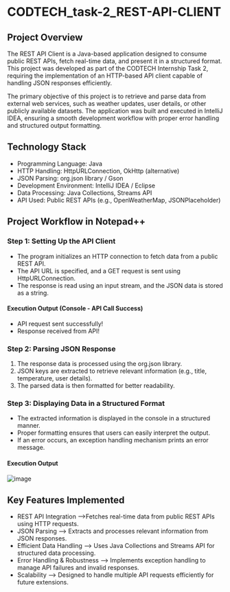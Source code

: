 # CODTECH_task-2_REST-API-CLIENT
## Project Overview
The REST API Client is a Java-based application designed to consume public REST APIs, fetch real-time data, and present it in a structured format. This project was developed as part of the CODTECH Internship Task 2, requiring the implementation of an HTTP-based API client capable of handling JSON responses efficiently.

The primary objective of this project is to retrieve and parse data from external web services, such as weather updates, user details, or other publicly available datasets. The application was built and executed in IntelliJ IDEA, ensuring a smooth development workflow with proper error handling and structured output formatting.

## Technology Stack
- Programming Language: Java
- HTTP Handling: HttpURLConnection, OkHttp (alternative)
- JSON Parsing: org.json library / Gson
- Development Environment: IntelliJ IDEA / Eclipse
-  Data Processing: Java Collections, Streams API
-  API Used: Public REST APIs (e.g., OpenWeatherMap, JSONPlaceholder)

## Project Workflow in Notepad++
### Step 1: Setting Up the API Client
- The program initializes an HTTP connection to fetch data from a public REST API.
- The API URL is specified, and a GET request is sent using HttpURLConnection.
- The response is read using an input stream, and the JSON data is stored as a string.
#### Execution Output (Console - API Call Success)
- API request sent successfully!
- Response received from API!

### Step 2: Parsing JSON Response
1. The response data is processed using the org.json library.
2. JSON keys are extracted to retrieve relevant information (e.g., title, temperature, user details).
3. The parsed data is then formatted for better readability.

### Step 3: Displaying Data in a Structured Format
- The extracted information is displayed in the console in a structured manner.
- Proper formatting ensures that users can easily interpret the output.
- If an error occurs, an exception handling mechanism prints an error message.

#### Execution Output
![image](https://github.com/user-attachments/assets/41ca2d27-ad91-431f-be9e-e4c1694dea2c)

## Key Features Implemented
- REST API Integration –>Fetches real-time data from public REST APIs using HTTP requests.
- JSON Parsing –> Extracts and processes relevant information from JSON responses.
- Efficient Data Handling –> Uses Java Collections and Streams API for structured data processing.
- Error Handling & Robustness –> Implements exception handling to manage API failures and invalid responses.
- Scalability –> Designed to handle multiple API requests efficiently for future extensions.


